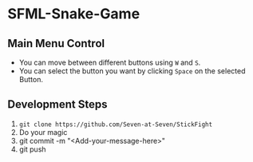 # SFML-Snake-Game

## Main Menu Control

- You can move between different buttons using `W` and `S`.
- You can select the button you want by clicking `Space` on the selected Button.

## Development Steps
1. `git clone https://github.com/Seven-at-Seven/StickFight`
2. Do your magic
3. git commit -m "\<Add-your-message-here>"
4. git push

